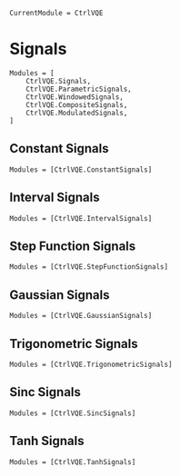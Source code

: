 ```@meta
CurrentModule = CtrlVQE
```

# Signals

```@autodocs
Modules = [
    CtrlVQE.Signals,
    CtrlVQE.ParametricSignals,
    CtrlVQE.WindowedSignals,
    CtrlVQE.CompositeSignals,
    CtrlVQE.ModulatedSignals,
]
```

## Constant Signals
```@autodocs
Modules = [CtrlVQE.ConstantSignals]
```

## Interval Signals
```@autodocs
Modules = [CtrlVQE.IntervalSignals]
```

## Step Function Signals
```@autodocs
Modules = [CtrlVQE.StepFunctionSignals]
```

## Gaussian Signals
```@autodocs
Modules = [CtrlVQE.GaussianSignals]
```

## Trigonometric Signals
```@autodocs
Modules = [CtrlVQE.TrigonometricSignals]
```

## Sinc Signals
```@autodocs
Modules = [CtrlVQE.SincSignals]
```

## Tanh Signals
```@autodocs
Modules = [CtrlVQE.TanhSignals]
```